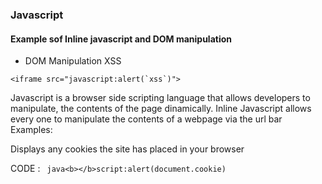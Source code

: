 ### Javascript

#### Example sof Inline javascript and DOM manipulation

* DOM Manipulation XSS

``` <iframe src="javascript:alert(`xss`)"> ```

Javascript is a browser side scripting language that allows developers to manipulate, the contents of the page dinamically. Inline Javascript allows every one to manipulate the contents of a webpage via the url bar Examples:

Displays any cookies the site has placed in your browser

CODE :
``` java<b></b>script:alert(document.cookie)```

